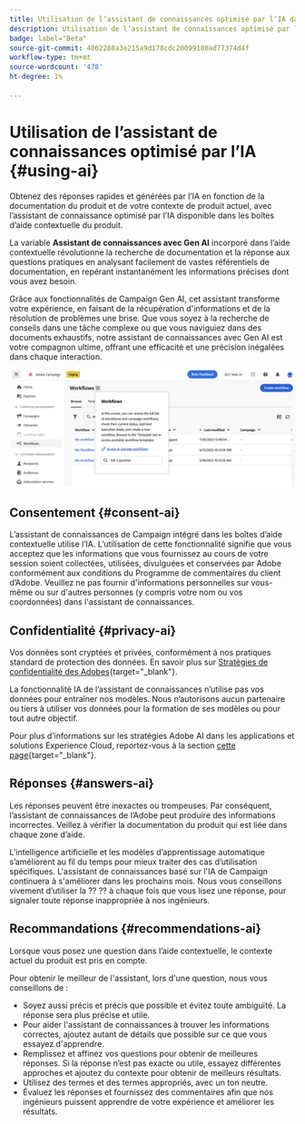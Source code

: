 ```yaml
---
title: Utilisation de l’assistant de connaissances optimisé par l’IA dans Campaign Web
description: Utilisation de l’assistant de connaissances optimisé par l’IA dans Campaign Web
badge: label="Beta"
source-git-commit: 4062288a3e215a9d178cdc20099180ad77374d4f
workflow-type: tm+mt
source-wordcount: '478'
ht-degree: 1%

---
```


# Utilisation de l’assistant de connaissances optimisé par l’IA {#using-ai}

Obtenez des réponses rapides et générées par l’IA en fonction de la documentation du produit et de votre contexte de produit actuel, avec l’assistant de connaissance optimisé par l’IA disponible dans les boîtes d’aide contextuelle du produit.

La variable **Assistant de connaissances avec Gen AI** incorporé dans l’aide contextuelle révolutionne la recherche de documentation et la réponse aux questions pratiques en analysant facilement de vastes référentiels de documentation, en repérant instantanément les informations précises dont vous avez besoin.

Grâce aux fonctionnalités de Campaign Gen AI, cet assistant transforme votre expérience, en faisant de la récupération d&#39;informations et de la résolution de problèmes une brise. Que vous soyez à la recherche de conseils dans une tâche complexe ou que vous naviguiez dans des documents exhaustifs, notre assistant de connaissances avec Gen AI est votre compagnon ultime, offrant une efficacité et une précision inégalées dans chaque interaction.

![](assets/ask-a-question.png)


## Consentement {#consent-ai}

L’assistant de connaissances de Campaign intégré dans les boîtes d’aide contextuelle utilise l’IA. L’utilisation de cette fonctionnalité signifie que vous acceptez que les informations que vous fournissez au cours de votre session soient collectées, utilisées, divulguées et conservées par Adobe conformément aux conditions du Programme de commentaires du client d’Adobe. Veuillez ne pas fournir d&#39;informations personnelles sur vous-même ou sur d&#39;autres personnes (y compris votre nom ou vos coordonnées) dans l&#39;assistant de connaissances.

## Confidentialité {#privacy-ai}

Vos données sont cryptées et privées, conformément à nos pratiques standard de protection des données. En savoir plus sur [Stratégies de confidentialité des Adobes](https://www.adobe.com/fr/privacy/policy.html){target="_blank"}.

La fonctionnalité IA de l’assistant de connaissances n’utilise pas vos données pour entraîner nos modèles. Nous n’autorisons aucun partenaire ou tiers à utiliser vos données pour la formation de ses modèles ou pour tout autre objectif.

Pour plus d’informations sur les stratégies Adobe AI dans les applications et solutions Experience Cloud, reportez-vous à la section [cette page](https://business.adobe.com/products/sensei/adobe-sensei.html){target="_blank"}.

## Réponses {#answers-ai}

Les réponses peuvent être inexactes ou trompeuses. Par conséquent, l’assistant de connaissances de l’Adobe peut produire des informations incorrectes. Veillez à vérifier la documentation du produit qui est liée dans chaque zone d’aide.

L’intelligence artificielle et les modèles d’apprentissage automatique s’améliorent au fil du temps pour mieux traiter des cas d’utilisation spécifiques. L&#39;assistant de connaissances basé sur l&#39;IA de Campaign continuera à s&#39;améliorer dans les prochains mois. Nous vous conseillons vivement d’utiliser la ?? ?? à chaque fois que vous lisez une réponse, pour signaler toute réponse inappropriée à nos ingénieurs.

## Recommandations  {#recommendations-ai}

Lorsque vous posez une question dans l’aide contextuelle, le contexte actuel du produit est pris en compte.

Pour obtenir le meilleur de l&#39;assistant, lors d&#39;une question, nous vous conseillons de :

* Soyez aussi précis et précis que possible et évitez toute ambiguïté. La réponse sera plus précise et utile.
* Pour aider l&#39;assistant de connaissances à trouver les informations correctes, ajoutez autant de détails que possible sur ce que vous essayez d&#39;apprendre.
* Remplissez et affinez vos questions pour obtenir de meilleures réponses. Si la réponse n’est pas exacte ou utile, essayez différentes approches et ajoutez du contexte pour obtenir de meilleurs résultats.
* Utilisez des termes et des termes appropriés, avec un ton neutre.
* Évaluez les réponses et fournissez des commentaires afin que nos ingénieurs puissent apprendre de votre expérience et améliorer les résultats.


